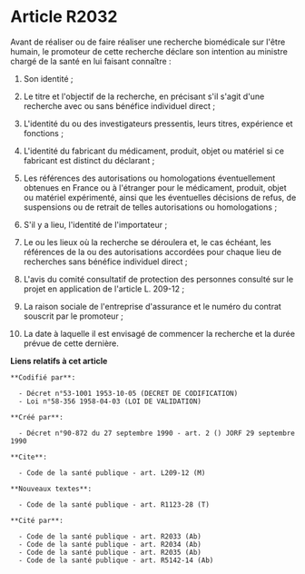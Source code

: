 # Article R2032

Avant de réaliser ou de faire réaliser une recherche biomédicale sur l'être humain, le promoteur de cette recherche déclare
son intention au ministre chargé de la santé en lui faisant connaître :

1. Son identité ;

2. Le titre et l'objectif de la recherche, en précisant s'il s'agit d'une recherche avec ou sans bénéfice individuel direct ;

3. L'identité du ou des investigateurs pressentis, leurs titres, expérience et fonctions ;

4. L'identité du fabricant du médicament, produit, objet ou matériel si ce fabricant est distinct du déclarant ;

5. Les références des autorisations ou homologations éventuellement obtenues en France ou à l'étranger pour le médicament,
produit, objet ou matériel expérimenté, ainsi que les éventuelles décisions de refus, de suspensions ou de retrait de telles
autorisations ou homologations ;

6. S'il y a lieu, l'identité de l'importateur ;

7. Le ou les lieux où la recherche se déroulera et, le cas échéant, les références de la ou des autorisations accordées pour
chaque lieu de recherches sans bénéfice individuel direct ;

8. L'avis du comité consultatif de protection des personnes consulté sur le projet en application de l'article L. 209-12 ;

9. La raison sociale de l'entreprise d'assurance et le numéro du contrat souscrit par le promoteur ;

10. La date à laquelle il est envisagé de commencer la recherche et la durée prévue de cette dernière.

**Liens relatifs à cet article**

	**Codifié par**:

	  - Décret n°53-1001 1953-10-05 (DECRET DE CODIFICATION)
	  - Loi n°58-356 1958-04-03 (LOI DE VALIDATION)

	**Créé par**:

	  - Décret n°90-872 du 27 septembre 1990 - art. 2 () JORF 29 septembre 1990

	**Cite**:

	  - Code de la santé publique - art. L209-12 (M)

	**Nouveaux textes**:

	  - Code de la santé publique - art. R1123-28 (T)

	**Cité par**:

	  - Code de la santé publique - art. R2033 (Ab)
	  - Code de la santé publique - art. R2034 (Ab)
	  - Code de la santé publique - art. R2035 (Ab)
	  - Code de la santé publique - art. R5142-14 (Ab)
